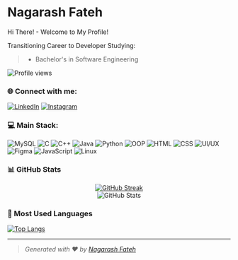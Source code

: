 
# Nagarash Fateh

Hi There! - Welcome to My Profile!

Transitioning Career to Developer 
Studying:
> - Bachelor's in Software Engineering

![Profile views](https://komarev.com/ghpvc/?username=Nigarish-here66&label=Profile%20views&color=0e75b6&style=flat)

### 🌐 Connect with me:
[![LinkedIn](https://img.shields.io/badge/-LinkedIn-blue?logo=linkedin&logoColor=white)](https://www.linkedin.com/in/nagarash-fateh-247912313/)
[![Instagram](https://img.shields.io/badge/-Instagram-red?logo=instagram&logoColor=white)](https://www.instagram.com/_nagarash_fateh/)

### 💻 Main Stack:
![MySQL](https://img.shields.io/badge/MySQL-blue?logo=mysql&logoColor=white) 
![C](https://img.shields.io/badge/C-%2300599C.svg?logo=c&logoColor=white) 
![C++](https://img.shields.io/badge/C++-%2300599C.svg?logo=cplusplus&logoColor=white) 
![Java](https://img.shields.io/badge/Java-orange?logo=java&logoColor=white) 
![Python](https://img.shields.io/badge/Python-blue?logo=python&logoColor=yellow) 
![OOP](https://img.shields.io/badge/OOP-%23F7DF1E.svg?logo=OOP&logoColor=black) 
![HTML](https://img.shields.io/badge/HTML-orange?logo=html5&logoColor=white) 
![CSS](https://img.shields.io/badge/CSS-blue?logo=css3&logoColor=white) 
![UI/UX](https://img.shields.io/badge/UI%2FUX-purple?logo=figma&logoColor=white) 
![Figma](https://img.shields.io/badge/Figma-%23F24E1E.svg?logo=figma&logoColor=white) 
![JavaScript](https://img.shields.io/badge/JavaScript-yellow?logo=javascript) 
![Linux](https://img.shields.io/badge/Linux-yellow?logo=linux&logoColor=white)

### 📊 GitHub Stats
<center>
  <a href="https://git.io/streak-stats">
    <img src="https://github-readme-streak-stats.herokuapp.com/?user=Nigarish-here66&theme=dark&hide_border=true" alt="GitHub Streak"/>
  </a>
  <br/>
  <img src="https://github-readme-stats.vercel.app/api?username=Nigarish-here66&show_icons=true&theme=dark&hide_border=true" alt="GitHub Stats"/>
</center>

### 🚀 Most Used Languages
[![Top Langs](https://github-readme-stats.vercel.app/api/top-langs/?username=Nigarish-here66&layout=compact&theme=dark&hide_border=true)](https://github.com/anuraghazra/github-readme-stats)

---

> *Generated with ❤️ by [Nagarash Fateh](https://github.com/Nigarish-here66)*





<!--
**Nigarish-here66/Nigarish-here66** is a ✨ _special_ ✨ repository because its `README.md` (this file) appears on your GitHub profile.

Here are some ideas to get you started:

- 🔭 I’m currently working on .
- 🌱 I’m currently learning ...
- 👯 I’m looking to collaborate on ...
- 🤔 I’m looking for help with ...
- 💬 Ask me about ...
- 📫 How to reach me: ...
- 😄 Pronouns: ...
- ⚡ Fun fact: ...
-->
